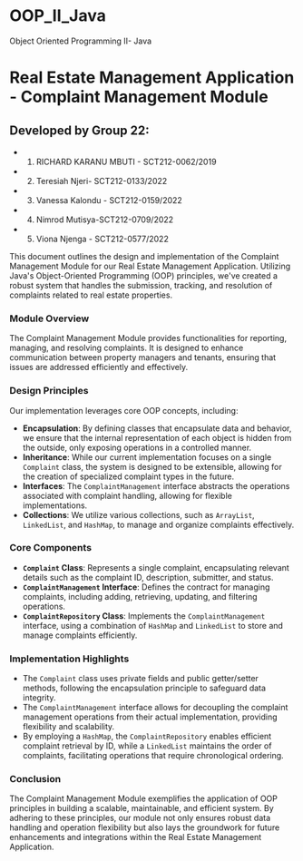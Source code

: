 # OOP_II_Java
Object Oriented Programming II- Java

# Real Estate Management Application - Complaint Management Module

## Developed by Group 22: 
- 1. RICHARD KARANU MBUTI - SCT212-0062/2019
- 2. Teresiah Njeri- SCT212-0133/2022
- 3. Vanessa Kalondu - SCT212-0159/2022
- 4. Nimrod Mutisya-SCT212-0709/2022
- 5. Viona Njenga - SCT212-0577/2022


This document outlines the design and implementation of the Complaint Management Module for our Real Estate Management Application. Utilizing Java's Object-Oriented Programming (OOP) principles, we've created a robust system that handles the submission, tracking, and resolution of complaints related to real estate properties.

### Module Overview

The Complaint Management Module provides functionalities for reporting, managing, and resolving complaints. It is designed to enhance communication between property managers and tenants, ensuring that issues are addressed efficiently and effectively.

### Design Principles

Our implementation leverages core OOP concepts, including:

- **Encapsulation**: By defining classes that encapsulate data and behavior, we ensure that the internal representation of each object is hidden from the outside, only exposing operations in a controlled manner.
- **Inheritance**: While our current implementation focuses on a single `Complaint` class, the system is designed to be extensible, allowing for the creation of specialized complaint types in the future.
- **Interfaces**: The `ComplaintManagement` interface abstracts the operations associated with complaint handling, allowing for flexible implementations.
- **Collections**: We utilize various collections, such as `ArrayList`, `LinkedList`, and `HashMap`, to manage and organize complaints effectively.

### Core Components

- **`Complaint` Class**: Represents a single complaint, encapsulating relevant details such as the complaint ID, description, submitter, and status.
- **`ComplaintManagement` Interface**: Defines the contract for managing complaints, including adding, retrieving, updating, and filtering operations.
- **`ComplaintRepository` Class**: Implements the `ComplaintManagement` interface, using a combination of `HashMap` and `LinkedList` to store and manage complaints efficiently.

### Implementation Highlights

- The `Complaint` class uses private fields and public getter/setter methods, following the encapsulation principle to safeguard data integrity.
- The `ComplaintManagement` interface allows for decoupling the complaint management operations from their actual implementation, providing flexibility and scalability.
- By employing a `HashMap`, the `ComplaintRepository` enables efficient complaint retrieval by ID, while a `LinkedList` maintains the order of complaints, facilitating operations that require chronological ordering.

### Conclusion

The Complaint Management Module exemplifies the application of OOP principles in building a scalable, maintainable, and efficient system. By adhering to these principles, our module not only ensures robust data handling and operation flexibility but also lays the groundwork for future enhancements and integrations within the Real Estate Management Application.


